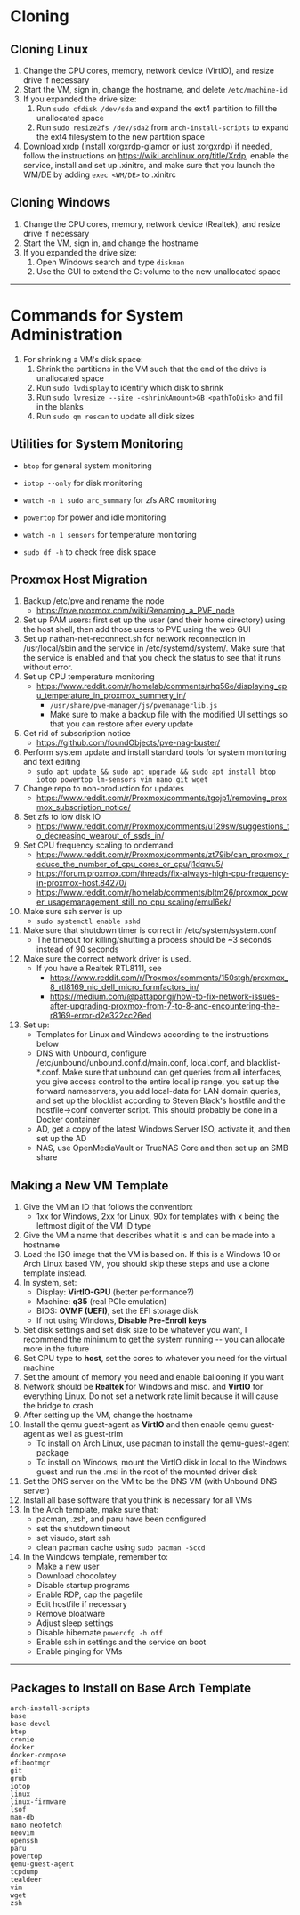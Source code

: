 # Cloning

## Cloning Linux

1. Change the CPU cores, memory, network device (VirtIO), and resize drive if necessary
2. Start the VM, sign in, change the hostname, and delete ```/etc/machine-id```
3. If you expanded the drive size:
    1. Run ```sudo cfdisk /dev/sda``` and expand the ext4 partition to fill the unallocated space
    2. Run ```sudo resize2fs /dev/sda2``` from ```arch-install-scripts``` to expand the ext4 filesystem to the new partition space
4. Download xrdp (install xorgxrdp-glamor or just xorgxrdp) if needed, follow the instructions on https://wiki.archlinux.org/title/Xrdp, enable the service, install and set up .xinitrc, and make sure that you launch the WM/DE by adding ```exec <WM/DE>``` to .xinitrc

## Cloning Windows

1. Change the CPU cores, memory, network device (Realtek), and resize drive if necessary
2. Start the VM, sign in, and change the hostname
3. If you expanded the drive size:
    1. Open Windows search and type ```diskman```
    2. Use the GUI to extend the C: volume to the new unallocated space

---

# Commands for System Administration

1. For shrinking a VM's disk space:
    1. Shrink the partitions in the VM such that the end of the drive is unallocated space
    2. Run ```sudo lvdisplay``` to identify which disk to shrink
    3. Run ```sudo lvresize --size -<shrinkAmount>GB <pathToDisk>``` and fill in the blanks
    4. Run ```sudo qm rescan``` to update all disk sizes

## Utilities for System Monitoring

- ```btop``` for general system monitoring

- ```iotop --only``` for disk monitoring

- ```watch -n 1 sudo arc_summary``` for zfs ARC monitoring

- ```powertop``` for power and idle monitoring

- ```watch -n 1 sensors``` for temperature monitoring

- ```sudo df -h``` to check free disk space

## Proxmox Host Migration

1. Backup /etc/pve and rename the node
    - https://pve.proxmox.com/wiki/Renaming_a_PVE_node
2. Set up PAM users: first set up the user (and their home directory) using the host shell, then
   add those users to PVE using the web GUI
3. Set up nathan-net-reconnect.sh for network reconnection in /usr/local/sbin and the service in /etc/systemd/system/.
   Make sure that the service is enabled and that you check the status to see that it runs without error.
4. Set up CPU temperature monitoring
    - https://www.reddit.com/r/homelab/comments/rhq56e/displaying_cpu_temperature_in_proxmox_summery_in/
        - ```/usr/share/pve-manager/js/pvemanagerlib.js```
        - Make sure to make a backup file with the modified UI settings so that you can restore after every update
5. Get rid of subscription notice
    - https://github.com/foundObjects/pve-nag-buster/
6. Perform system update and install standard tools for system monitoring and text editing
    - ```sudo apt update && sudo apt upgrade && sudo apt install btop iotop powertop lm-sensors vim nano git wget```
7. Change repo to non-production for updates
    - https://www.reddit.com/r/Proxmox/comments/tgojp1/removing_proxmox_subscription_notice/
8. Set zfs to low disk IO
    - https://www.reddit.com/r/Proxmox/comments/u129sw/suggestions_to_decreasing_wearout_of_ssds_in/
9. Set CPU frequency scaling to ondemand:
    - https://www.reddit.com/r/Proxmox/comments/zt79ib/can_proxmox_reduce_the_number_of_cpu_cores_or_cpu/j1dqwu5/
    - https://forum.proxmox.com/threads/fix-always-high-cpu-frequency-in-proxmox-host.84270/
    - https://www.reddit.com/r/homelab/comments/bltm26/proxmox_power_usagemanagement_still_no_cpu_scaling/emul6ek/
10. Make sure ssh server is up
    - ```sudo systemctl enable sshd```
11. Make sure that shutdown timer is correct in /etc/system/system.conf
    - The timeout for killing/shutting a process should be ~3 seconds instead of 90 seconds
12. Make sure the correct network driver is used.
    - If you have a Realtek RTL8111, see
        - https://www.reddit.com/r/Proxmox/comments/150stgh/proxmox_8_rtl8169_nic_dell_micro_formfactors_in/
        - https://medium.com/@pattapongj/how-to-fix-network-issues-after-upgrading-proxmox-from-7-to-8-and-encountering-the-r8169-error-d2e322cc26ed
13. Set up:
    - Templates for Linux and Windows according to the instructions below
    - DNS with Unbound, configure /etc/unbound/unbound.conf.d/main.conf, local.conf, and blacklist-*.conf. Make sure that unbound can get queries from all interfaces, you give access control to the entire local ip range, you set up the forward nameservers, you add local-data for LAN domain queries, and set up the blocklist according to Steven Black's hostfile and the hostfile->conf converter script. This should probably be done in a Docker container
    - AD, get a copy of the latest Windows Server ISO, activate it, and then set up the AD
    - NAS, use OpenMediaVault or TrueNAS Core and then set up an SMB share

## Making a New VM Template

1. Give the VM an ID that follows the convention:
    - 1xx for Windows, 2xx for Linux, 90x for templates with x being the leftmost digit of the VM ID type
2. Give the VM a name that describes what it is and can be made into a hostname
3. Load the ISO image that the VM is based on. If this is a Windows 10 or Arch Linux based VM, you should skip these steps and use a clone template instead.
4. In system, set:
    - Display: **VirtIO-GPU** (better performance?)
    - Machine: **q35** (real PCIe emulation)
    - BIOS: **OVMF (UEFI)**, set the EFI storage disk
    - If not using Windows, **Disable Pre-Enroll keys**
5. Set disk settings and set disk size to be whatever you want, I recommend the minimum to get the system running -- you can allocate more in the future
6. Set CPU type to **host**, set the cores to whatever you need for the virtual machine
7. Set the amount of memory you need and enable ballooning if you want
8. Network should be **Realtek** for Windows and misc. and **VirtIO** for everything Linux. Do not set a network rate limit because it will cause the bridge to crash
9. After setting up the VM, change the hostname
10. Install the qemu guest-agent as **VirtIO** and then enable qemu guest-agent as well as guest-trim
    - To install on Arch Linux, use pacman to install the qemu-guest-agent package
    - To install on Windows, mount the VirtIO disk in local to the Windows guest and run the .msi in the root of the mounted driver disk
11. Set the DNS server on the VM to be the DNS VM (with Unbound DNS server)
12. Install all base software that you think is necessary for all VMs
13. In the Arch template, make sure that:
    - pacman, .zsh, and paru have been configured
    - set the shutdown timeout
    - set visudo, start ssh
    - clean pacman cache using ```sudo pacman -Sccd```
14. In the Windows template, remember to:
    - Make a new user
    - Download chocolatey
    - Disable startup programs
    - Enable RDP, cap the pagefile
    - Edit hostfile if necessary
    - Remove bloatware
    - Adjust sleep settings
    - Disable hibernate ```powercfg -h off```
    - Enable ssh in settings and the service on boot
    - Enable pinging for VMs

---

## Packages to Install on Base Arch Template
```
arch-install-scripts
base
base-devel
btop
cronie
docker
docker-compose
efibootmgr
git
grub
iotop
linux
linux-firmware
lsof
man-db
nano neofetch
neovim
openssh
paru
powertop
qemu-guest-agent
tcpdump
tealdeer
vim
wget
zsh
```
